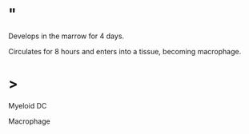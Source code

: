 # "

Develops in the marrow for 4 days.

Circulates for 8 hours and enters into a tissue, becoming macrophage.

# >

Myeloid DC

Macrophage
